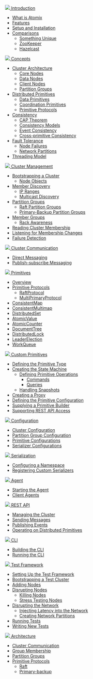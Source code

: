 <span class="user-guide-menu-header"><a href="/user-manual/introduction"><img src="/assets/img/icons/introduction.svg" class="introduction"> Introduction</a></span>

* [What is Atomix](/user-manual/introduction#what-is-atomix)
* [Features](/user-manual/introduction#features)
* [Setup and Installation](/user-manual/introduction#setup-and-installation)
* [Comparisons](/user-manual/introduction#comparisons)
  * [Something Unique](/user-manual/introduction#something-unique)
  * [ZooKeeper](/user-manual/introduction#zookeeper)
  * [Hazelcast](/user-manual/introduction#hazelcast)

<span class="user-guide-menu-header"><a href="/user-manual/concepts"><img src="/assets/img/icons/concepts.svg" class="concepts"> Concepts</a></span>

* [Cluster Architecture](/user-manual/concepts#cluster-architecture)
  * [Core Nodes](/user-manual/concepts#core-nodes)
  * [Data Nodes](/user-manual/concepts#data-nodes)
  * [Client Nodes](/user-manual/concepts#client-nodes)
  * [Partition Groups](/user-manual/concepts#partition-groups)
* [Distributed Primitives](/user-manual/concepts#distributed-primitives)
  * [Data Primitives](/user-manual/concepts#data-primitives)
  * [Coordination Primitives](/user-manual/concepts#coordination-primitives)
  * [Primitive Protocols](/user-manual/concepts#primitive-protocols)
* [Consistency](/user-manual/concepts#consistency)
  * [CAP Theorem](/user-manual/concepts#cap-theorem)
  * [Consistency Models](/user-manual/concepts#consistency-models)
  * [Event Consistency](/user-manual/concepts#event-consistency)
  * [Cross-primitive Consistency](/user-manual/concepts#cross-primitive-consistency)
* [Fault Tolerance](/user-manual/concepts#fault-tolerance)
  * [Node Failures](/user-manual/concepts#node-failures)
  * [Network Partitions](/user-manual/concepts#network-partitions)
* [Threading Model](/user-manual/concepts#threading-model)

<span class="user-guide-menu-header"><a href="/user-manual/cluster-management"><img src="/assets/img/icons/clustering.png" class="cluster-management"> Cluster Management</a></span>

* [Bootstrapping a Cluster](/user-manual/cluster-management#bootstrapping-a-cluster)
  * [Node Objects](/user-manual/cluster-management#node-objects)
* [Member Discovery](/user-manual/cluster-management#member-discovery)
  * [IP Ranges](/user-manual/cluster-management#ip-ranges)
  * [Multicast Discovery](/user-manual/cluster-management#multicast-discovery)
* [Partition Groups](/user-manual/cluster-management#partition-groups)
  * [Raft Partition Groups](/user-manual/cluster-management#raft-partition-groups)
  * [Primary-Backup Partition Groups](/user-manual/cluster-management#primary-backup-partition-groups)
* [Member Groups](/user-manual/cluster-management#member-groups)
  * [Rack Awareness](/user-manual/cluster-management#rack-awareness)
* [Reading Cluster Membership](/user-manual/cluster-management#reading-cluster-membership)
* [Listening for Membership Changes](/user-manual/cluster-management#listening-for-membership-changes)
* [Failure Detection](/user-manual/cluster-management#failure-detection)

<span class="user-guide-menu-header"><a href="/user-manual/cluster-communication"><img src="/assets/img/icons/communication.svg" class="cluster-communication"> Cluster Communication</a></span>

* [Direct Messaging](/user-manual/cluster-communication#direct-messaging)
* [Publish-subscribe Messaging](/user-manual/cluster-communication#publish-subscribe-messaging)

<span class="user-guide-menu-header"><a href="/user-manual/primitives"><img src="/assets/img/icons/primitives.svg" class="primitives"> Primitives</a></span>

* [Overview](/user-manual/primitives#overview)
* [Primitive Protocols](/user-manual/primitives#primitive-protocols)
  * [RaftProtocol](/user-manual/primitives#raftprotocol)
  * [MultiPrimaryProtocol](/user-manual/primitives#multiprimaryprotocol)
* [ConsistentMap](/user-manual/primitives#consistentmap)
* [ConsistentMultimap](/user-manual/primitives#consistentmultimap)
* [DistributedSet](/user-manual/primitives#distributedset)
* [AtomicValue](/user-manual/primitives#atomicvalue)
* [AtomicCounter](/user-manual/primitives#atomiccounter)
* [DocumentTree](/user-manual/primitives#documenttree)
* [DistributedLock](/user-manual/primitives#distributedlock)
* [LeaderElection](/user-manual/primitives#leaderelection)
* [WorkQueue](/user-manual/primitives#workqueue)

<span class="user-guide-menu-header"><a href="/user-manual/custom-primitives"><img src="/assets/img/icons/custom-primitives.svg" class="custom-primitives"> Custom Primitives</a></span>

* [Defining the Primitive Type](/user-manual/custom-primitives#defining-the-primitive-type)
* [Creating the State Machine](/user-manual/custom-primitives#creating-the-state-machine)
  * [Defining Primitive Operations](/user-manual/custom-primitives#defining-primitive-operations)
    * [Commands](/user-manual/custom-primitives#commands)
    * [Queries](/user-manual/custom-primitives#queries)
  * [Handling Snapshots](/user-manual/custom-primitives#handling-snapshots)
* [Creating a Proxy](/user-manual/custom-primitives#creating-a-proxy)
* [Defining the Primitive Configuration](/user-manual/custom-primitives#defining-the-primitive-configuration)
* [Supplying a Primitive Builder](/user-manual/custom-primitives#supplying-a-primitive-builder)
* [Supporting REST API Access](/user-manual/custom-primitives#supporting-rest-api-access)

<span class="user-guide-menu-header"><a href="/user-manual/configuration"><img src="/assets/img/icons/configuration.svg" class="configuration"> Configuration</a></span>

* [Cluster Configuration](/user-manual/configuration#cluster-configuration)
* [Partition Group Configuration](/user-manual/configuration#partition-group-configuration)
* [Primitive Configurations](/user-manual/configuration#primitive-configurations)
* [Serializer Configurations](/user-manual/configuration#serializer-configurations)

<span class="user-guide-menu-header"><a href="/user-manual/serialization"><img src="/assets/img/icons/serialization.svg" class="serialization"> Serialization</a></span>

* [Configuring a Namespace](/user-manual/serialization#configuring-a-namepsace)
* [Registering Custom Serializers](/user-manual/serialization#registering-custom-serializers)

<span class="user-guide-menu-header"><a href="/user-manual/agent"><img src="/assets/img/icons/agent.png" class="agent"> Agent</a></span>

* [Starting the Agent](/user-manual/agent#starting-the-agent)
* [Client Agents](/user-manual/agent#client-agents)

<span class="user-guide-menu-header"><a href="/user-manual/rest"><img src="/assets/img/icons/rest.svg" class="rest"> REST API</a></span>

* [Managing the Cluster](/user-manual/rest#managing-the-cluster)
* [Sending Messages](/user-manual/rest#sending-messages)
* [Publishing Events](/user-manual/rest#publishing-events)
* [Operating on Distributed Primitives](/user-manual/rest#operating-on-distributed-primitives)

<span class="user-guide-menu-header"><a href="/user-manual/cli"><img src="/assets/img/icons/cli.svg" class="cli"> CLI</a></span>

* [Building the CLI](/user-manual/cli#building-the-cli)
* [Running the CLI](/user-manual/cli#running-the-cli)

<span class="user-guide-menu-header"><a href="/user-manual/test"><img src="/assets/img/icons/test.svg" class="test"> Test Framework</a></span>

* [Setting Up the Test Framework](/user-manual/test#setting-up-the-test-framework)
* [Bootstrapping a Test Cluster](/user-manual/test#bootstrapping-a-test-cluster)
* [Adding Nodes](/user-manual/test#adding-nodes)
* [Disrupting Nodes](/user-manual/test#disrupting-nodes)
  * [Killing Nodes](/user-manual/test#killing-nodes)
  * [Stress Testing Nodes](/user-manual/test#stress-testing-nodes)
* [Disrupting the Network](/user-manual/test#disrupting-the-network)
  * [Injecting Latency into the Network](/user-manual/test#injecting-latency-into-the-network)
  * [Creating Network Partitions](/user-manual/test#creating-network-partitions)
* [Running Tests](/user-manual/test#running-tests)
* [Writing New Tests](/user-manual/test#writing-new-tests)

<span class="user-guide-menu-header"><a href="/user-manual/architecture"><img src="/assets/img/icons/architecture.svg" class="architecture"> Architecture</a></span>

* [Cluster Communication](/user-manual/architecture#cluster-communication)
* [Group Membership](/user-manual/architecture#group-membership)
* [Partition Groups](/user-manual/architecture#partition-groups)
* [Primitive Protocols](/user-manual/architecture#primitive-protocols)
  * [Raft](/user-manual/architecture#raft)
  * [Primary-backup](/user-manual/architecture#primary-backup)